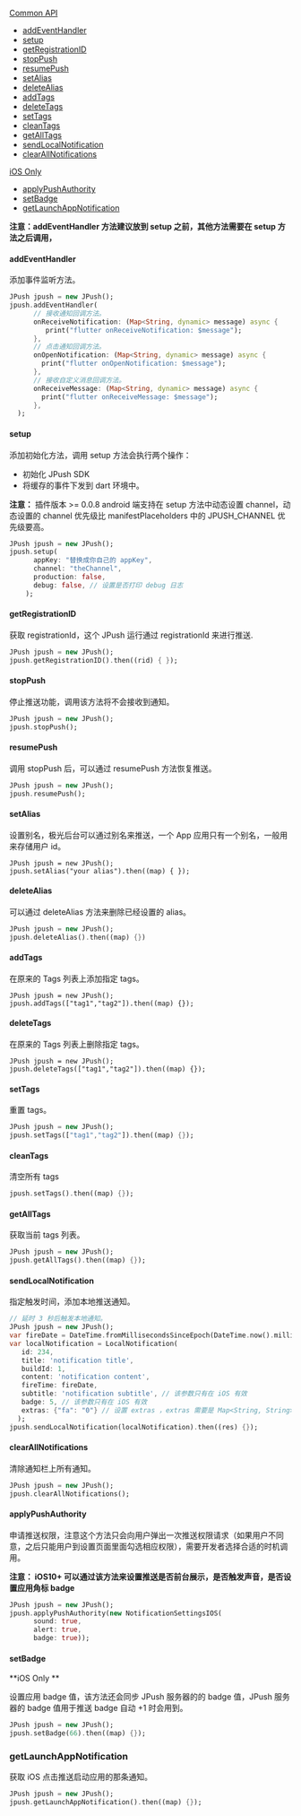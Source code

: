 [Common API](#common-api)

- [addEventHandler](#addeventhandler)
- [setup](#setup)
- [getRegistrationID](#getregistrationid)
- [stopPush](#stoppush)
- [resumePush](#resumepush)
- [setAlias](#setalias)
- [deleteAlias](#deletealias)
- [addTags](#addtags)
- [deleteTags](#deletetags)
- [setTags](#settags)
- [cleanTags](#cleantags)
- [getAllTags](getalltags)
- [sendLocalNotification](#sendlocalnotification)
- [clearAllNotifications](#clearallnotifications)

[iOS Only]()

- [applyPushAuthority](#applypushauthority)
- [setBadge](#setbadge)
- [getLaunchAppNotification](#getlaunchappnotification)

**注意：addEventHandler 方法建议放到 setup 之前，其他方法需要在 setup 方法之后调用，**

####  addEventHandler

添加事件监听方法。

```dart
JPush jpush = new JPush();
jpush.addEventHandler(
      // 接收通知回调方法。
      onReceiveNotification: (Map<String, dynamic> message) async {
         print("flutter onReceiveNotification: $message");
      },
      // 点击通知回调方法。
      onOpenNotification: (Map<String, dynamic> message) async {
        print("flutter onOpenNotification: $message");
      },
      // 接收自定义消息回调方法。
      onReceiveMessage: (Map<String, dynamic> message) async {
        print("flutter onReceiveMessage: $message");
      },
  );
```

#### setup

添加初始化方法，调用 setup 方法会执行两个操作：

- 初始化 JPush SDK
- 将缓存的事件下发到 dart 环境中。

**注意：** 插件版本 >= 0.0.8 android 端支持在 setup 方法中动态设置 channel，动态设置的 channel 优先级比 manifestPlaceholders 中的 JPUSH_CHANNEL 优先级要高。
```dart
JPush jpush = new JPush();
jpush.setup(
      appKey: "替换成你自己的 appKey",
      channel: "theChannel",
      production: false,
      debug: false, // 设置是否打印 debug 日志
    );
```

#### getRegistrationID

获取 registrationId，这个 JPush 运行通过 registrationId 来进行推送.

```dart
JPush jpush = new JPush();
jpush.getRegistrationID().then((rid) { });
```

#### stopPush

停止推送功能，调用该方法将不会接收到通知。

```dart
JPush jpush = new JPush();
jpush.stopPush();
```

#### resumePush

调用 stopPush 后，可以通过 resumePush 方法恢复推送。

```dart
JPush jpush = new JPush();
jpush.resumePush();
```

#### setAlias

设置别名，极光后台可以通过别名来推送，一个 App 应用只有一个别名，一般用来存储用户 id。

```
JPush jpush = new JPush();
jpush.setAlias("your alias").then((map) { });
```

#### deleteAlias

可以通过 deleteAlias 方法来删除已经设置的 alias。

```dart
JPush jpush = new JPush();
jpush.deleteAlias().then((map) {})
```

#### addTags

在原来的 Tags 列表上添加指定 tags。

```
JPush jpush = new JPush();
jpush.addTags(["tag1","tag2"]).then((map) {});
```

####  deleteTags

在原来的 Tags 列表上删除指定 tags。

```
JPush jpush = new JPush();
jpush.deleteTags(["tag1","tag2"]).then((map) {});
```

#### setTags

重置 tags。

```dart
JPush jpush = new JPush();
jpush.setTags(["tag1","tag2"]).then((map) {});
```

#### cleanTags

清空所有 tags

```dart
jpush.setTags().then((map) {});
```

#### getAllTags

获取当前 tags 列表。

```dart
JPush jpush = new JPush();
jpush.getAllTags().then((map) {});
```

#### sendLocalNotification

指定触发时间，添加本地推送通知。

```dart
// 延时 3 秒后触发本地通知。
JPush jpush = new JPush();
var fireDate = DateTime.fromMillisecondsSinceEpoch(DateTime.now().millisecondsSinceEpoch + 3000);
var localNotification = LocalNotification(
   id: 234,
   title: 'notification title',
   buildId: 1,
   content: 'notification content',
   fireTime: fireDate,
   subtitle: 'notification subtitle', // 该参数只有在 iOS 有效
   badge: 5, // 该参数只有在 iOS 有效
   extras: {"fa": "0"} // 设置 extras ，extras 需要是 Map<String, String>
  );
jpush.sendLocalNotification(localNotification).then((res) {});
```

#### clearAllNotifications

清除通知栏上所有通知。

```dart
JPush jpush = new JPush();
jpush.clearAllNotifications();
```

#### applyPushAuthority

申请推送权限，注意这个方法只会向用户弹出一次推送权限请求（如果用户不同意，之后只能用户到设置页面里面勾选相应权限），需要开发者选择合适的时机调用。

**注意： iOS10+ 可以通过该方法来设置推送是否前台展示，是否触发声音，是否设置应用角标 badge**

```dart
JPush jpush = new JPush();
jpush.applyPushAuthority(new NotificationSettingsIOS(
      sound: true,
      alert: true,
      badge: true));
```

#### setBadge

**iOS Only **

设置应用 badge 值，该方法还会同步 JPush 服务器的的 badge 值，JPush 服务器的 badge 值用于推送 badge 自动 +1 时会用到。

```dart
JPush jpush = new JPush();
jpush.setBadge(66).then((map) {});
```

### getLaunchAppNotification

获取 iOS 点击推送启动应用的那条通知。

```dart
JPush jpush = new JPush();
jpush.getLaunchAppNotification().then((map) {});
```

